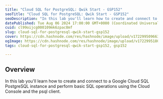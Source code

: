 ```yaml
---
title: "Cloud SQL for PostgreSQL: Qwik Start - GSP152"
seoTitle: "Cloud SQL for PostgreSQL: Qwik Start - GSP152"
seoDescription: "In this lab you'll learn how to create and connect to a Google Cloud SQL PostgreSQL instance and perform basic SQL operations using the Cloud Console and th"
datePublished: Tue Aug 06 2024 17:00:00 GMT+0000 (Coordinated Universal Time)
cuid: cl99oijcg000109mk6zpac8mf
slug: cloud-sql-for-postgresql-qwik-start-gsp152
cover: https://cdn.hashnode.com/res/hashnode/image/upload/v1722995096635/3b9809e4-41ef-459d-a4da-2b97653d8e38.png
ogImage: https://cdn.hashnode.com/res/hashnode/image/upload/v1722995180091/4fb0bec6-8998-4e98-97c1-fa89c04c039c.png
tags: cloud-sql-for-postgresql-qwik-start-gsp152, gsp152

---
```


## **Overview**

In this lab you'll learn how to create and connect to a Google Cloud SQL PostgreSQL instance and perform basic SQL operations using the Cloud Console and the psql client.